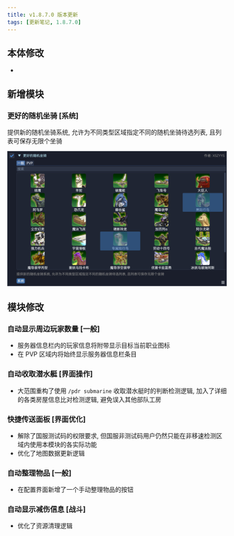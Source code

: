 ```yaml
---
title: v1.8.7.0 版本更新
tags: [更新笔记, 1.8.7.0]
---
```


## 本体修改

- 

## 新增模块

### 更好的随机坐骑 [系统]

提供新的随机坐骑系统, 允许为不同类型区域指定不同的随机坐骑待选列表, 且列表可保存无限个坐骑

![BetterMountRoulette](/assets/Changelog/1.8.7.0/BetterMountRoulette.png)

## 模块修改

### 自动显示周边玩家数量 [一般]

- 服务器信息栏内的玩家信息将附带显示目标当前职业图标
- 在 PVP 区域内将始终显示服务器信息栏条目

### 自动收取潜水艇 [界面操作]

- 大范围重构了使用 `/pdr submarine` 收取潜水艇时的判断检测逻辑, 加入了详细的各类房屋信息比对检测逻辑, 避免误入其他部队工房

### 快捷传送面板 [界面优化]

- 解除了国服测试码的权限要求, 但国服非测试码用户仍然只能在非移速检测区域内使用本模块的各实际功能
- 优化了地图数据更新逻辑

### 自动整理物品 [一般]

- 在配置界面新增了一个手动整理物品的按钮

### 自动显示减伤信息 [战斗]

- 优化了资源清理逻辑